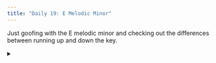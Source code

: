 ```yaml
---
title: "Daily 19: E Melodic Minor"
---
```


Just goofing with the E melodic minor and checking out the differences between
running up and down the key.

<details>
<summary>
<div id="paper">
</div>
<div id="audio"></div>
</summary>
<p>Click anywhere on the score to see the ABC notation of this and even edit it yourself.</p>
<textarea autocomplete="off" id="score" oninput="render()" class="abcscore" rows=20>
L: 1/8
K: Em treble
Q: 1/4=90
M: 6/8
g,a,b, a,b,^c | b,^c^d cde- | e2f ede | dcd cb,a, | g,f,e, f,g,2 |
g,/2g,/2g,b, b,b,2 | a,/2a,/2a,^d dcc2 | b,/2b,/2^c^d- d3 | f3 z3 |
ede ded | ede ded | cb,c b,cb, | cb,c b,cb, | a,g,a, g,a,g, | a,g,a, g,a,g, |
f,3 z3 | a,/2a,/2^ce a,/2a,/2ce | ge/2e/2c ge/2e/2c | a,/2a,/2^ce a,/2a,/2ce | ge/2e/2c ge/2e/2c |
e/2e/2c/2c/2a, a,3 | d/2d/2b,/2b,/2f, f,3 | a,b,/2b,/2^c/2^d/2 de2 | e3- e3 |]
</textarea>
</details>


<script type="text/javascript" src="/scripts/abcjs_basic_5.11.0-min.js"></script>
<script type="text/javascript" src="/scripts/abc_post.js"></script>
<link rel="stylesheet" href="/css/abcjs-audio.css"/>
